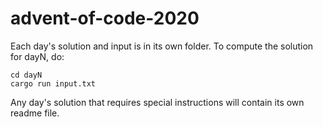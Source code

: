 # advent-of-code-2020

Each day's solution and input is in its own folder. To compute the solution
for dayN, do:

	cd dayN
	cargo run input.txt

Any day's solution that requires special instructions will contain its own
readme file.
